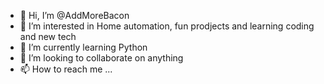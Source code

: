 - 👋 Hi, I’m @AddMoreBacon
- 👀 I’m interested in Home automation, fun prodjects and learning coding and new tech
- 🌱 I’m currently learning Python
- 💞️ I’m looking to collaborate on anything
- 📫 How to reach me ...

<!---
AddMoreBacon/AddMoreBacon is a ✨ special ✨ repository because its `README.md` (this file) appears on your GitHub profile.
You can click the Preview link to take a look at your changes.
--->
